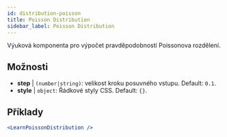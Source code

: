 ```yaml
---
id: distribution-poisson
title: Poisson Distribution
sidebar_label: Poisson Distribution
---
```


Výuková komponenta pro výpočet pravděpodobností Poissonova rozdělení.

## Možnosti

* __step__ | `(number|string)`: velikost kroku posuvného vstupu. Default: `0.1`.
* __style__ | `object`: Řádkové styly CSS. Default: `{}`.


## Příklady

```jsx live
<LearnPoissonDistribution />
```

